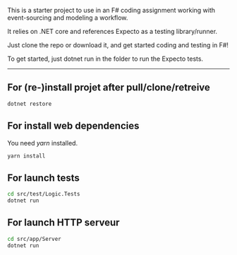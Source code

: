 This is a starter project to use in an F# coding assignment working with event-sourcing and modeling a workflow.

It relies on .NET core and references Expecto as a testing library/runner.

Just clone the repo or download it, and get started coding and testing in F#!

To get started, just dotnet run in the folder to run the Expecto tests.

- - - -

## For (re-)install projet after pull/clone/retreive
```bash
dotnet restore
```
## For install web dependencies
You need *yarn* installed.
```bash
yarn install
```

## For launch tests
```bash
cd src/test/Logic.Tests
dotnet run
```

## For launch HTTP serveur
```bash
cd src/app/Server
dotnet run
```
